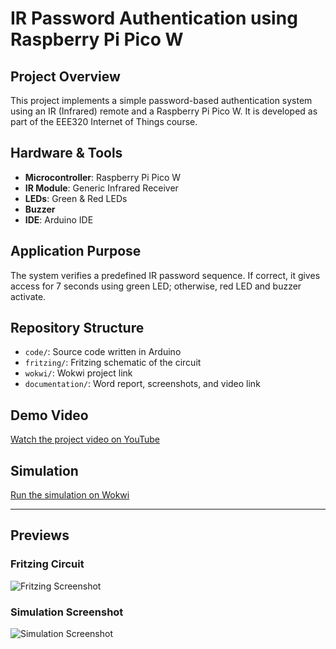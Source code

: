 # IR Password Authentication using Raspberry Pi Pico W

## Project Overview
This project implements a simple password-based authentication system using an IR (Infrared) remote and a Raspberry Pi Pico W. It is developed as part of the EEE320 Internet of Things course.

## Hardware & Tools
- **Microcontroller**: Raspberry Pi Pico W
- **IR Module**: Generic Infrared Receiver
- **LEDs**: Green & Red LEDs
- **Buzzer**
- **IDE**: Arduino IDE

## Application Purpose
The system verifies a predefined IR password sequence. If correct, it gives access for 7 seconds using green LED; otherwise, red LED and buzzer activate.

## Repository Structure
- `code/`: Source code written in Arduino
- `fritzing/`: Fritzing schematic of the circuit
- `wokwi/`: Wokwi project link
- `documentation/`: Word report, screenshots, and video link

## Demo Video
[Watch the project video on YouTube](https://youtu.be/e23RgsA-pRI?feature=shared)

## Simulation
[Run the simulation on Wokwi](https://wokwi.com/projects/396346415800355841)

---

## Previews
### Fritzing Circuit
![Fritzing Screenshot](documentation/circuit_screenshot.png)

### Simulation Screenshot
![Simulation Screenshot](documentation/simulation_screenshot.png)
